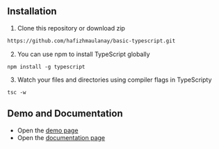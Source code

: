 ## Installation

1. Clone this repository or download zip

```bash
https://github.com/hafizhmaulanay/basic-typescript.git
```

2. You can use npm to install TypeScript globally

```npm
npm install -g typescript
```

3. Watch your files and directories using compiler flags in TypeScripty

```npm
tsc -w
```


## Demo and Documentation

- Open the [demo page](http://zuramai.github.io/mazer/demo)
- Open the [documentation page](http://zuramai.github.io/mazer/docs)
